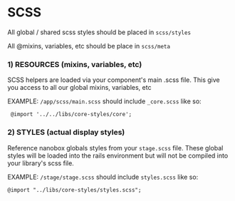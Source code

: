 # SCSS

All global / shared scss styles should be placed in `scss/styles`

All @mixins, variables, etc should be place in `scss/meta`

### 1) RESOURCES (mixins, variables, etc)
SCSS helpers are loaded via your component's main .scss file. This give you access to all our global mixins, variables, etc

EXAMPLE: `/app/scss/main.scss` should include `_core.scss` like so:
```
 @import '../../libs/core-styles/core';
```

### 2) STYLES (actual display styles)
Reference nanobox globals styles from your `stage.scss` file. These global styles will be loaded into the rails environment but will not be compiled into your library's scss file.

EXAMPLE: `/stage/stage.scss` should include `styles.scss` like so:
```
@import "../libs/core-styles/styles.scss";
```
